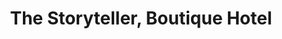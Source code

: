 ---
layout: project.hbs
key: the-storyteller
lang: el/
title: The Storyteller, Boutique Hotel
category: Κατοικία
designers: Γκύζη Νεφέλη, Μακρή Χρυσή
photography: Mia Dorier Creative Agency, Ιατροπούλου Μυρτώ
pdate: Μάρτιος 2022
og: true
description:
    - Πρόσφατα σχεδιασμένο από την ομάδα των Babatchas Design Studio, το The Storyteller Boutique Hotel στα Μετέωρα συνδυάζει την πνευματικότητα της μοναστηριακής ζωής με τη λαϊκή αρχοντιά του τόπου.  
    - Το κτίριο στο οποίο στεγάζεται το The Storyteller Boutique συναντάται δίπλα στο δημαρχείο και τη δημοτική βιβλιοθήκη της πόλης. Πέντε διαφορετικά δωμάτια, όλα σε γήινους τόνους, διαμορφώθηκαν πρόσφατα με βασική έμπνευση το απαράμιλλης ομορφιάς τοπίο των Μετεώρων. Η ζεστή, σπιτική αίσθηση του ξενοδοχείου ολοκληρώνεται μέσω της διαμόρφωσης ενός ενιαίου κοινόχρηστου χώρου, ο οποίος θυμίζει σαλόνι κατοικίας που φιλοξενεί στιγμές χαλάρωσης καθ’ όλη τη διάρκεια της ημέρας. Στην οικεία, οικογενειακή ατμόσφαιρα συντελεί η ανοικτή κουζίνα όπου ετοιμάζεται καθημερινά και μπροστά στα μάτια των επισκεπτών πλούσιο πρωϊνό.  
    - Στο συγκεκριμένο πρότζεκτ, η ομάδα των Babatchas Design Studio δανείστηκε στοιχεία από τη μοναστηριακή καθημερινότητα, όπως τα υλικά και οι χρωματικοί τόνοι που κυριαρχούν στις μονές των Μετεώρων. «Σε αυτό το έργο στόχος μας ήταν να «δέσουμε» την εσωτερική αρχιτεκτονική με το τοπίο. Στη συνέχεια αναζητήσαμε την ουσία της τοπικής μοναστηριακής αισθητικής και την εντοπίσαμε στην μορφολογική ισορροπία ανάμεσα στο απλό και στο αυστηρό, μεταξύ βυζαντινού πλούτου και ασκητικής λιτότητας» αναφέρει η σχεδιαστική ομάδα. Τα δωμάτια ντύνουν τα λινά, πετροπλυμένα βαμβακερά υφάσματα και τα μαξιλάρια από τάπητες ενώ οι δρύινες βουρτσιστές επιφάνειες και τα μάρμαρα Perla και Boticcino κυριαρχούν στους χώρους.  
    - Η μεγαλύτερη πρόκληση στο σχεδιαστικό πρότζεκτ για το The Storyteller Boutique Hotel ήταν η επαναδιαπραγμάτευση της εικόνας του κτιρίου καθώς και η λύση του χώρου. Οι Babatchas Design Studio παρέλαβαν ένα έτοιμο κτίσμα με χώρους ήδη διαρρυθμισμένους και με σοβαρές ελλείψεις. Τα εσωτερικά και εξωτερικά κιγκλιδώματα σχεδιάστηκαν από την αρχή, όπως και το σύνολο των κουφωμάτων, με στόχο να στηθεί μία λιτή και επιβλητική όψη κτιρίου. Χρειάστηκαν επιπλέον λεπτομερείς επεμβάσεις, οι οποίες είχαν ως αποτέλεσμα την επαναδιαπραγμάτευση τόσο της χωροθέτησης, όσο και της interior αισθητικής των δωματίων αλλά και των κοινόχρηστων χώρων.  
    - Η φιλοσοφία γύρω από την οποία σχεδιάστηκε το The Storyteller Boutique Hotel δημιουργεί ένα καταφύγιο γαλήνης για όσους επιθυμούν να απολαύσουν τις ομορφιές του τόπου σαν μέρος μίας ποιοτικής εμπειρίας. Το τοπικό στοιχείο και οι ιδιαίτερες λεπτομέρειες του αποτέλεσαν άλλωστε κεντρικό πυρήνα στη διαμόρφωση του Boutique Hotel. Η σχεδιαστική ομάδα συνεργάστηκε με τους πελάτες αλλά και με μία τοπική κεραμίστρια, πάνω στην κατασκευή χειροποίητων νιπτήρων για όλα τα δωμάτια καθώς και για τα σκεύη του πρωϊνού. Τους διαδρόμους διακοσμούν πίνακες του φωτογράφου  κ. Γιώργου Τατάκη με παραδοσιακές φορεσιές, ενώ το artwork επιμελήθηκε αποκλειστικά η ομάδα του Babatchas Design Studio δημιουργώντας κομμάτια από πηλό, από ανάγλυφα κρακελέ υαλώματα αλλά και πίνακες από mixed media.  
photos:
    - photo-001.jpg
    - photo-002.jpg
    - photo-003.jpg
    - photo-004.jpg
    - photo-005.jpg
    - photo-006.jpg
    - photo-007.jpg
    - photo-008.jpg
    - photo-009.jpg
    - photo-010.jpg
    - photo-011.jpg
    - photo-012.jpg
    - photo-013.jpg
    - photo-014.jpg
    - photo-015.jpg
    - photo-016.jpg
    - photo-017.jpg
    - photo-018.jpg
    - photo-019.jpg
    - photo-020.jpg
    - photo-021.jpg
    - photo-022.jpg
    - photo-023.jpg
    - photo-024.jpg
    - photo-025.jpg
    - photo-026.jpg
    - photo-027.jpg
    - photo-028.jpg
    - photo-029.jpg
---